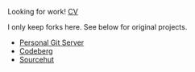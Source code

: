 Looking for work! [CV](https://alanpearce.eu/cv/)

I only keep forks here. See below for original projects.

- [Personal Git Server](https://git.alanpearce.eu)
- [Codeberg](https://codeberg.org/alanpearce)
- [Sourcehut](https://git.sr.ht/~alanpearce)
